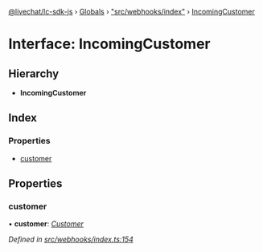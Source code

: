 [@livechat/lc-sdk-js](../README.md) › [Globals](../globals.md) › ["src/webhooks/index"](../modules/_src_webhooks_index_.md) › [IncomingCustomer](_src_webhooks_index_.incomingcustomer.md)

# Interface: IncomingCustomer

## Hierarchy

* **IncomingCustomer**

## Index

### Properties

* [customer](_src_webhooks_index_.incomingcustomer.md#customer)

## Properties

###  customer

• **customer**: *[Customer](_src_objects_index_.customer.md)*

*Defined in [src/webhooks/index.ts:154](https://github.com/livechat/lc-sdk-js/blob/9364105/src/webhooks/index.ts#L154)*
